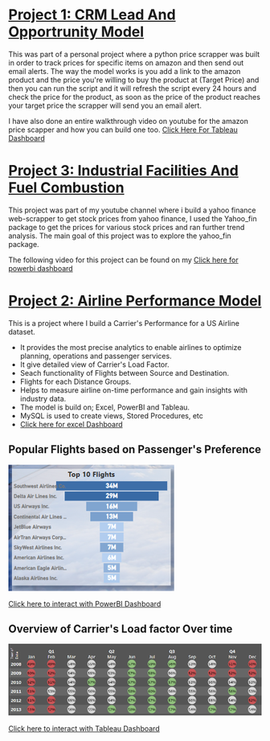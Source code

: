 # [Project 1: CRM Lead And Opportrunity Model](https://github.com/RonitMalik/BlackFriday_pythonScrapper)

This was part of a personal project where a python price scrapper was built in order to track prices for specific items on amazon and then send out email alerts. 
The way the model works is you add a link to the amazon product and the price you're willing to buy the product at (Target Price) and then you can run the script and it will refresh the script every 24 hours and check the price for the product, as soon as the price of the product reaches your target price the scrapper will send you an email alert. 

I have also done an entire walkthrough video on youtube for the amazon price scapper and how you can build one too. [Click Here For Tableau Dashboard](https://www.youtube.com/watch?v=vO668yAX3p8)

# [Project 3: Industrial Facilities And Fuel Combustion](https://github.com/RonitMalik/BlackFriday_pythonScrapper)

This project was part of my youtube channel where i build a yahoo finance web-scrapper to get stock prices from yahoo finance, I used the Yahoo_fin package to get the prices for various stock prices and ran further trend analysis. The main goal of this project was to explore the yahoo_fin package. 

The following video for this project can be found on my [Click here for powerbi dashboard](https://www.youtube.com/watch?v=AsxpHMq2auc&t=656s)

# [Project 2: Airline Performance Model](https://github.com/RonitMalik/Movie-Recommendation-System-)

This is a project where I build a Carrier's Performance for a US Airline dataset.

* It provides the most precise analytics to enable airlines to optimize planning, operations and passenger services.
* It give detailed view of Carrier's Load Factor.
* Seach functionality of Flights between Source and Destination.
* Flights for each Distance Groups.
* Helps to measure airline on-time performance and gain insights with industry data.
* The model is build on; Excel, PowerBI and Tableau.
* MySQL is used to create views, Stored Procedures, etc 
* [Click here for excel Dashboard](https://app.powerbi.com/view?r=eyJrIjoiOGY3NWIzMjktMThkMi00NTQzLTljZjEtYTI3ZmJlYmQ4YTExIiwidCI6IjY4ZTczYTFhLWJjNDQtNDJhNS04OTE5LTdlOWFlZTE3ZWUzNiJ9)

## Popular Flights based on Passenger's Preference  
![](Image%202.PNG)

[Click here to interact with PowerBI Dashboard](https://app.powerbi.com/view?r=eyJrIjoiOGY3NWIzMjktMThkMi00NTQzLTljZjEtYTI3ZmJlYmQ4YTExIiwidCI6IjY4ZTczYTFhLWJjNDQtNDJhNS04OTE5LTdlOWFlZTE3ZWUzNiJ9)

## Overview of Carrier's Load factor Over time  
![](image%201.PNG)

[Click here to interact with Tableau Dashboard](https://public.tableau.com/app/profile/akashsverma/viz/final2_16772454201710/LoadFactor)

